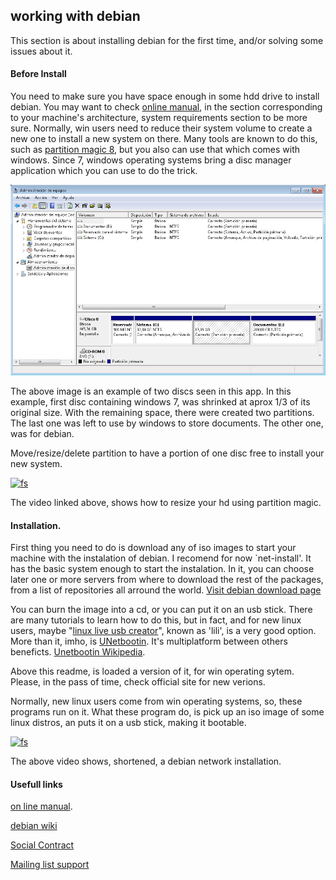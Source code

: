 ## working with debian
This section is about installing debian for the first time, and/or solving some
issues about it.

#### Before Install

You need to make sure you have space enough in some hdd drive to install
debian. You may want to check [online
manual](https://www.debian.org/releases/stable/installmanual), in the section
corresponding to your machine's architecture, system requirements section to be
more sure.
Normally, win users need to reduce their system volume to create a new one to
install a new system on there. Many tools are known to do this, such as
[partition magic 8](https://duckduckgo.com/?q=partition+magic+8), but you also
can use that which comes with windows. Since 7, windows operating systems bring
a disc manager application which you can use to do the trick.

![test](https://github.com/xifox/working-guide/blob/master/debian/windm.jpg)

The above image is an example of two discs seen in this app. In this example,
first disc containing windows 7, was shrinked at aprox 1/3 of its
original size. With the remaining space, there were created two partitions. The
last one was left to use by windows to store documents. The other one, was for
debian.

Move/resize/delete partition to have a portion of one disc free to install your
new system.

[![fs](http://img.youtube.com/vi/vTewGX67vu0/0.jpg)](http://www.youtube.com/watch?v=vTewGX67vu0)

The video linked above, shows how to resize your hd using partition magic.

#### Installation.

First thing you need to do is download any of iso images to start your machine
with the instalation of debian. I recomend for now `net-install'. It has the
basic system enough to start the instalation. In it, you can choose later one
or more servers from where to download the rest of the packages, from a list of
repositories all arround the world. [Visit debian download
page](https://www.debian.org/releases/stable/debian-installer/)

You can burn the image into a cd, or you can put it on an usb stick. There are
many tutorials to learn how to do this, but in fact, and for new linux users,
maybe "[linux live usb creator](http://www.linuxliveusb.com/)", known as
'lili', is a very good option. More than it, imho, is
[UNetbootin](http://unetbootin.sourceforge.net/). It's multiplatform between
others beneficts. [Unetbootin
Wikipedia](https://en.wikipedia.org/wiki/UNetbootin).

Above this readme, is loaded a version of it, for win operating sytem. Please, 
in the pass of time, check official site for new verions.

Normally, new linux users come from win operating systems, so, these programs run on
it. What these program do, is pick up an iso image of some linux distros, an
puts it on a usb stick, making it bootable.

[![fs](http://img.youtube.com/vi/Qmqaf805XzQ/0.jpg)](http://www.youtube.com/watch?v=Qmqaf805XzQ)

The above video shows, shortened, a debian network installation.

#### Usefull links

[on line manual](https://www.debian.org/releases/stable/installmanual).

[debian wiki](https://wiki.debian.org/)

[Social Contract](https://www.debian.org/social_contract)

[Mailing list support](https://www.debian.org/MailingLists/)
